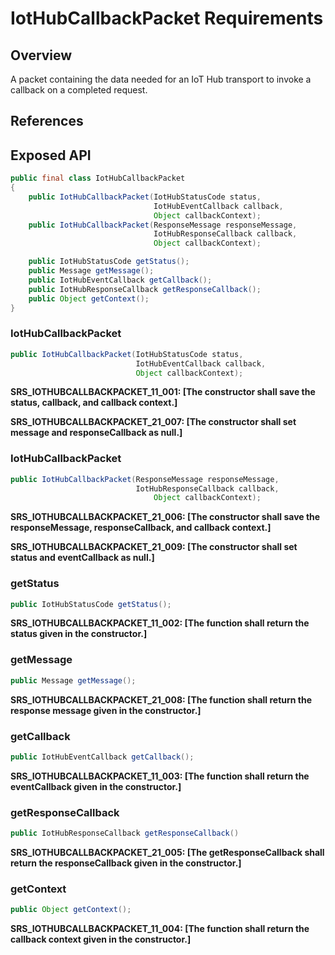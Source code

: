 # IotHubCallbackPacket Requirements

## Overview

A packet containing the data needed for an IoT Hub transport to invoke a callback on a completed request.

## References

## Exposed API
```java
public final class IotHubCallbackPacket
{
    public IotHubCallbackPacket(IotHubStatusCode status, 
                                IotHubEventCallback callback, 
                                Object callbackContext);
    public IotHubCallbackPacket(ResponseMessage responseMessage, 
                                IotHubResponseCallback callback,
                                Object callbackContext);

    public IotHubStatusCode getStatus();
    public Message getMessage();
    public IotHubEventCallback getCallback();
    public IotHubResponseCallback getResponseCallback();
    public Object getContext();
}
```

### IotHubCallbackPacket

```java
public IotHubCallbackPacket(IotHubStatusCode status, 
                            IotHubEventCallback callback, 
                            Object callbackContext);
```

**SRS_IOTHUBCALLBACKPACKET_11_001: [**The constructor shall save the status, callback, and callback context.**]**  

**SRS_IOTHUBCALLBACKPACKET_21_007: [**The constructor shall set message and responseCallback as null.**]**  


### IotHubCallbackPacket

```java
public IotHubCallbackPacket(ResponseMessage responseMessage, 
                            IotHubResponseCallback callback,
                                Object callbackContext);
```

**SRS_IOTHUBCALLBACKPACKET_21_006: [**The constructor shall save the responseMessage, responseCallback, and callback context.**]**

**SRS_IOTHUBCALLBACKPACKET_21_009: [**The constructor shall set status and eventCallback as null.**]**  


### getStatus

```java
public IotHubStatusCode getStatus();
```

**SRS_IOTHUBCALLBACKPACKET_11_002: [**The function shall return the status given in the constructor.**]**


### getMessage

```java
public Message getMessage();
```

**SRS_IOTHUBCALLBACKPACKET_21_008: [**The function shall return the response message given in the constructor.**]**


### getCallback

```java
public IotHubEventCallback getCallback();
```

**SRS_IOTHUBCALLBACKPACKET_11_003: [**The function shall return the eventCallback given in the constructor.**]**


### getResponseCallback

```java
public IotHubResponseCallback getResponseCallback()
```

**SRS_IOTHUBCALLBACKPACKET_21_005: [**The getResponseCallback shall return the responseCallback given in the constructor.**]**


### getContext

```java
public Object getContext();
```

**SRS_IOTHUBCALLBACKPACKET_11_004: [**The function shall return the callback context given in the constructor.**]**
